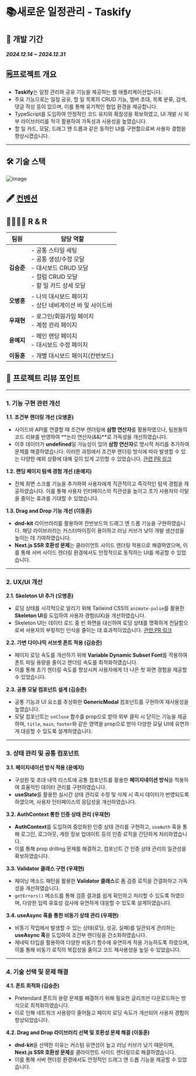 # 📚새로운 일정관리 - Taskify

## 📆 개발 기간
#### *2024.12.14 ~ 2024.12.31*

## 🗒️프로젝트 개요

- **Taskify**는 일정 관리와 공유 기능을 제공하는 웹 애플리케이션입니다.
- 주요 기능으로는 일정 공유, 할 일 목록의 CRUD 기능, 멤버 초대, 목록 분류, 검색, 댓글 작성 등이 있으며, 이를 통해 유기적인 협업 환경을 제공합니다.
- TypeScript를 도입하여 안정적인 코드 유지와 확장성을 확보하였고, UI 개발 시 외부 라이브러리를 적극 활용하여 가독성과 사용성을 높였습니다.
- 할 일 카드, 모달, 드래그 앤 드롭과 같은 동적인 UI를 구현함으로써 사용자 경험을 향상시켰습니다.

---

## 🛠️ 기술 스택

![image](https://github.com/user-attachments/assets/ca6bd789-d1d9-4638-842e-3fdcaddf27e2)

## 🖋️ [컨벤션](https://far-prune-e7e.notion.site/15af4f7d979380fb80f5c7328743e381?pvs=4)



## 👨‍👩‍👧‍👦 R & R

| **팀원** | **담당 역할** |
| --- | --- |
| **김승준** | - 공통 스타일 세팅<br>- 공통 생성/수정 모달<br>- 대시보드 CRUD 모달<br>- 컬럼 CRUD 모달<br>- 할 일 카드 상세 모달 |
| **오병훈** | - 나의 대시보드 페이지<br>- 상단 네비게이션 바 및 사이드바 |
| **우재현** | - 로그인/회원가입 페이지<br>- 계정 관리 페이지 |
| **윤예지** | - 메인 랜딩 페이지<br>- 대시보드 수정 페이지 |
| **이동훈** | - 개별 대시보드 페이지(칸반보드) |

## 📝 프로젝트 리뷰 포인트

---

### **1. 기능 구현 관련 개선**

**1.1. 조건부 렌더링 개선 (오병훈)**

- 사이드바 API를 연결할 때 조건부 렌더링에 **삼항 연산자**를 활용하였으나, 팀원들의 코드 리뷰를 반영하여 **논리 연산자(&&)**로 가독성을 개선하였습니다.
- 이후 데이터가 **undefined**일 가능성이 있어 **삼항 연산자**로 명시적 처리를 추가하여 문제를 해결하였습니다. 이러한 과정에서 조건부 렌더링 방식에 따라 발생할 수 있는 다양한 예외 상황에 대해 깊이 있게 고민할 수 있었습니다.
[관련 PR 링크](https://github.com/Codeit-Sprint-Part-3-Team-8/Taskify/pull/97)

**1.2. 랜딩 페이지 탐색 경험 개선 (윤예지)**

- 전체 화면 스크롤 기능을 추가하여 사용자에게 직관적이고 즉각적인 탐색 경험을 제공하였습니다. 이를 통해 사용자 인터페이스의 직관성을 높이고 초기 사용자의 이탈을 줄이는 효과를 기대할 수 있었습니다.

**1.3. Drag and Drop 기능 개선 (이동훈)**

- **dnd-kit** 라이브러리를 활용하여 칸반보드의 드래그 앤 드롭 기능을 구현하였습니다. 해당 라이브러리는 커스터마이징이 용이하고 러닝 커브가 낮아 개발 생산성을 높이는 데 기여하였습니다.
- **Next.js SSR 호환성 문제**는 클라이언트 사이드 렌더링 적용으로 해결하였으며, 이를 통해 서버 사이드 렌더링 환경에서도 안정적으로 동작하는 UI를 제공할 수 있었습니다.

---

### **2. UX/UI 개선**

**2.1. Skeleton UI 추가 (오병훈)**

- 로딩 상태를 시각적으로 알리기 위해 Tailwind CSS의 `animate-pulse`를 활용한 **Skeleton UI**를 도입하여 사용자 경험(UX)을 개선하였습니다.
- Skeleton UI는 데이터 로드 중 빈 화면을 대신하여 로딩 상태를 명확하게 전달함으로써 사용자의 부정적인 인식을 줄이는 데 효과적이었습니다.
[관련 PR 링크](https://github.com/Codeit-Sprint-Part-3-Team-8/Taskify/pull/143)

**2.2. 가변 다이나믹 서브셋 폰트 적용 (김승준)**

- 페이지 로딩 속도를 개선하기 위해 **Variable Dynamic Subset Font**를 적용하여 폰트 파일 용량을 줄이고 렌더링 속도를 최적화하였습니다.
- 이를 통해 초기 렌더링 속도를 향상시켜 사용자에게 더 나은 첫 화면 경험을 제공할 수 있었습니다.

**2.3. 공통 모달 컴포넌트 설계 (김승준)**

- 공통 기능과 UI 요소를 추상화한 **GenericModal** 컴포넌트를 구현하여 재사용성을 높였습니다.
- 모달 컴포넌트는 `onClose` 함수를 prop으로 받아 외부 클릭 시 닫히는 기능을 제공하며, `title`, `main`, `footer`와 같은 영역을 prop으로 받아 다양한 모달 UI에 유연하게 대응할 수 있도록 설계하였습니다.

---

### **3. 상태 관리 및 공통 컴포넌트**

**3.1. 페이지네이션 방식 적용 (윤예지)**

- 구성원 및 초대 내역 리스트에 공통 컴포넌트를 활용한 **페이지네이션 방식**을 적용하여 효율적인 데이터 관리를 구현하였습니다.
- **useState**를 활용한 실시간 상태 관리로 수정 및 삭제 시 즉시 데이터가 반영되도록 하였으며, 사용자 인터페이스의 응답성을 개선하였습니다.

**3.2. AuthContext 통한 인증 상태 관리 (우재현)**

- **AuthContext**를 도입하여 중앙화된 인증 상태 관리를 구현하고, `useAuth` 훅을 통해 로그인, 로그아웃, 계정 정보 업데이트 등의 인증 로직을 간단하게 처리하였습니다.
- 이를 통해 prop drilling 문제를 해결하고, 컴포넌트 간 인증 상태 관리의 일관성을 확보하였습니다.

**3.3. Validator 클래스 구현 (우재현)**

- 체이닝 메소드 패턴을 활용한 **Validator 클래스**로 폼 검증 로직을 간결화하고 가독성을 개선하였습니다.
- `getErrors()` 메소드를 통해 검증 결과를 쉽게 확인하고 처리할 수 있도록 하였으며, 다양한 입력 유효성 검사에 유연하게 대응할 수 있도록 설계하였습니다.

**3.4. useAsync 훅을 통한 비동기 상태 관리 (우재현)**

- 비동기 작업에서 발생할 수 있는 상태(로딩, 성공, 실패)를 일관되게 관리하는 **useAsync 훅**을 도입하여 조건부 렌더링을 간소화하였습니다.
- 제네릭 타입을 활용하여 다양한 비동기 함수에 유연하게 적용 가능하도록 하였으며, 이를 통해 비동기 로직의 복잡성을 줄이고 코드 재사용성을 높일 수 있었습니다.

---

### **4. 기술 선택 및 문제 해결**

**4.1. 폰트 최적화 (김승준)**

- Pretendard 폰트의 용량 문제를 해결하기 위해 필요한 글리프만 다운로드하는 방식으로 최적화하였습니다.
- 이로 인해 네트워크 사용량이 줄어들고 페이지 로딩 속도가 개선되어 사용자 경험이 향상되었습니다.

**4.2. Drag and Drop 라이브러리 선택 및 호환성 문제 해결 (이동훈)**

- **dnd-kit**을 선택한 이유는 커스텀 유연성이 높고 러닝 커브가 낮기 때문이며, **Next.js SSR 호환성 문제**를 클라이언트 사이드 렌더링으로 해결하였습니다.
- 이를 통해 서버 렌더링 환경에서도 안정적인 드래그 앤 드롭 기능을 제공할 수 있었습니다.
